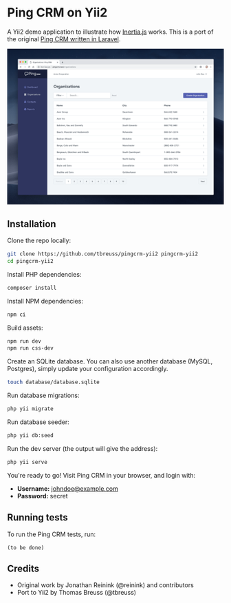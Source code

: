 # Ping CRM on Yii2

A Yii2 demo application to illustrate how [Inertia.js](https://inertiajs.com) works. This is a port of the original [Ping CRM written in Laravel](https://github.com/inertiajs/pingcrm). 

![](screenshot.png)

## Installation

Clone the repo locally:

```sh
git clone https://github.com/tbreuss/pingcrm-yii2 pingcrm-yii2
cd pingcrm-yii2
```

Install PHP dependencies:

```sh
composer install
```

Install NPM dependencies:

```sh
npm ci
```

Build assets:

```sh
npm run dev
npm run css-dev
```

Create an SQLite database. You can also use another database (MySQL, Postgres), simply update your configuration accordingly.

```sh
touch database/database.sqlite
```

Run database migrations:

```sh
php yii migrate
```

Run database seeder:

```sh
php yii db:seed
```

Run the dev server (the output will give the address):

```sh
php yii serve
```

You're ready to go! Visit Ping CRM in your browser, and login with:

- **Username:** johndoe@example.com
- **Password:** secret

## Running tests

To run the Ping CRM tests, run:

```
(to be done)
```

## Credits

- Original work by Jonathan Reinink (@reinink) and contributors
- Port to Yii2 by Thomas Breuss (@tbreuss)
